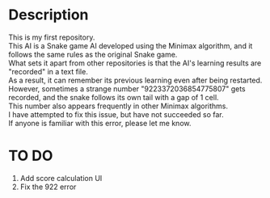 # Description
This is my first repository.  
This AI is a Snake game AI developed using the Minimax algorithm, and it follows the same rules as the original Snake game.   
What sets it apart from other repositories is that the AI's learning results are "recorded" in a text file.   
As a result, it can remember its previous learning even after being restarted.   
However, sometimes a strange number "9223372036854775807" gets recorded, and the snake follows its own tail with a gap of 1 cell.   
This number also appears frequently in other Minimax algorithms.   
I have attempted to fix this issue, but have not succeeded so far.   
If anyone is familiar with this error, please let me know.  

# TO DO
1. Add score calculation UI  
2. Fix the 922 error  
